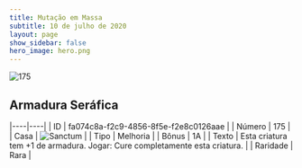 ```yaml
---
title: Mutação em Massa
subtitle: 10 de julho de 2020
layout: page
show_sidebar: false
hero_image: hero.png
---
```


![175](https://cdn.keyforgegame.com/media/card_front/pt/479_175_52GVFM93C74Q_pt.png)

## Armadura Seráfica

|----|----|
| ID | fa074c8a-f2c9-4856-8f5e-f2e8c0126aae |
| Número | 175 |
| Casa | ![Sanctum](https://archonarcana.com/images/thumb/c/c7/Sanctum.png/22px-Sanctum.png "Santuário") |
| Tipo | Melhoria |
| Bônus | 1A |
| Texto | Esta criatura tem +1 de armadura.  Jogar: Cure completamente esta criatura. |
| Raridade | Rara |
